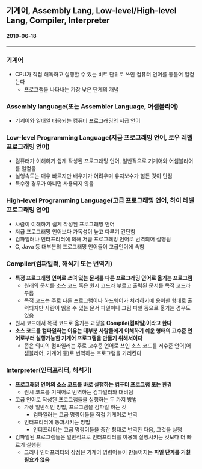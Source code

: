 ## 기계어, Assembly Lang, Low-level/High-level Lang, Compiler, Interpreter

#### 2019-06-18

---

### 기계어

* CPU가 직접 해독하고 실행할 수 있는 비트 단위로 쓰인 컴퓨터 언어를 통틀어 일컫는다
  * 프로그램을 나타내는 가장 낮은 단계의 개념

### Assembly language(또는 Assembler Language, 어셈블리어)

* 기계어와 일대일 대응되는 컴퓨터 프로그래밍의 저급 언어

### Low-level Programming Language(저급 프로그래밍 언어, 로우 레벨 프로그래밍 언어)

* 컴퓨터가 이해하기 쉽게 작성된 프로그래밍 언어, 일반적으로 기계어와 어셈블리어를 일컫음
* 실행속도는 매우 빠르지만 배우기가 어려우며 유지보수가 힘든 것이 단점
* 특수한 경우가 아니면 사용되지 않음

### High-level Programming Language(고급 프로그래밍 언어, 하이 레벨 프로그래밍 언어)

* 사람이 이해하기 쉽게 작성된 프로그래밍 언어
* 저급 프로그래밍 언어보다 가독성이 높고 다루기 간단함
* 컴파일러나 인터프리터에 의해 저급 프로그래밍 언어로 번역되어 실행됨
* C, Java 등 대부분의 프로그래밍 언어들이 고급언어에 속함

### Compiler(컴파일러, 해석기 또는 번역기)

* **특정 프로그래밍 언어로 쓰여 있는 문서를 다른 프로그래밍 언어로 옮기는 프로그램**
  * 원래의 문서를 소스 코드 혹은 원시 코드라 부르고 출력된 문서를 목적 코드라 부름
  * 목적 코드는 주로 다른 프로그램이나 하드웨어가 처리하기에 용이한 형태로 출력되지만 사람이 읽을 수 있는 문서 파일이나 그림 파일 등으로 옮기는 경우도 있음
* 원시 코드에서 목적 코드로 옮기는 과정을 **Compile(컴파일)이라고 한다**
* **소스 코드를 컴파일하는 이유는 대부분 사람들에게 이해하기 쉬운 형태의 고수준 언어로부터 실행가능한 기계어 프로그램을 만들기 위해서이다**
  * 좁은 의미의 컴파일러는 주로 고수준 언어로 쓰인 소스 코드를 저수준 언어(어셈블리어, 기계어 등)로 번역하는 프로그램을 가리킨다 

### Interpreter(인터프리터, 해석기)

* **프로그래밍 언어의 소스 코드를 바로 실행하는 컴퓨터 프로그램 또는 환경**
  * 원시 코드를 기계어로 번역하는 컴파일러와 대비됨
* 고급 언어로 작성된 프로그램들을 실행하는 두 가지 방법
  * 가장 일반적인 방법, 프로그램을 컴파일 하는 것
    * 컴파일러는 고급 명령어들을 직접 기계어로 번역
  * 인터프리터에 통과시키는 방법
    * 인터프리터는 고급 명령어들을 중간 형태로 번역한 다음, 그것을 실행
* 컴파일된 프로그램들은 일반적으로 인터프리터를 이용해 실행시키는 것보다 더 빠르기 실행됨
  * 그러나 인터프리터의 장점은 기계어 명령어들이 만들어지는 **파일 단계를 거칠 필요가 없음**
